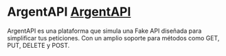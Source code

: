 # ArgentAPI **[ArgentAPI](https://argent-api-front.vercel.app/)**

ArgentAPI es una plataforma que simula una Fake API diseñada para simplificar tus peticiones. Con un amplio soporte para métodos como GET, PUT, DELETE y POST.



